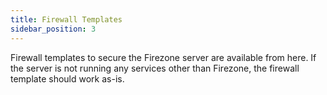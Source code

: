 ```yaml
---
title: Firewall Templates
sidebar_position: 3
---
```


Firewall templates to secure the Firezone server are available from here. If
the server is not running any services other than Firezone, the firewall
template should work as-is.
